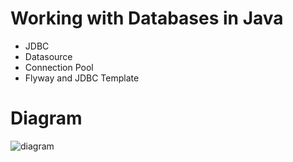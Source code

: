 # Working with Databases in Java
- JDBC
- Datasource
- Connection Pool
- Flyway and JDBC Template

# Diagram
![diagram](https://user-images.githubusercontent.com/40702606/132997719-73170303-30a6-499b-9c59-4143ba0f8439.png)

